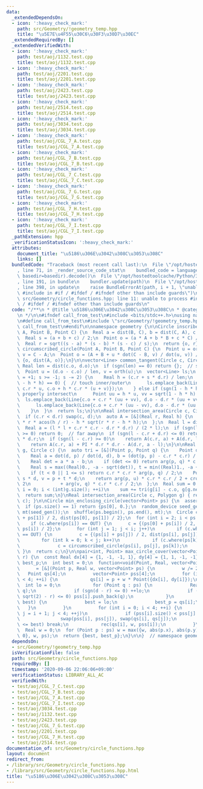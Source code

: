 ```yaml
---
data:
  _extendedDependsOn:
  - icon: ':heavy_check_mark:'
    path: src/Geometry/!geometry_temp.hpp
    title: "\u5E7E\u4F55\u30C6\u30F3\u30D7\u30EC"
  _extendedRequiredBy: []
  _extendedVerifiedWith:
  - icon: ':heavy_check_mark:'
    path: test/aoj/1132.test.cpp
    title: test/aoj/1132.test.cpp
  - icon: ':heavy_check_mark:'
    path: test/aoj/2201.test.cpp
    title: test/aoj/2201.test.cpp
  - icon: ':heavy_check_mark:'
    path: test/aoj/2423.test.cpp
    title: test/aoj/2423.test.cpp
  - icon: ':heavy_check_mark:'
    path: test/aoj/2514.test.cpp
    title: test/aoj/2514.test.cpp
  - icon: ':heavy_check_mark:'
    path: test/aoj/3034.test.cpp
    title: test/aoj/3034.test.cpp
  - icon: ':heavy_check_mark:'
    path: test/aoj/CGL_7_A.test.cpp
    title: test/aoj/CGL_7_A.test.cpp
  - icon: ':heavy_check_mark:'
    path: test/aoj/CGL_7_B.test.cpp
    title: test/aoj/CGL_7_B.test.cpp
  - icon: ':heavy_check_mark:'
    path: test/aoj/CGL_7_C.test.cpp
    title: test/aoj/CGL_7_C.test.cpp
  - icon: ':heavy_check_mark:'
    path: test/aoj/CGL_7_G.test.cpp
    title: test/aoj/CGL_7_G.test.cpp
  - icon: ':heavy_check_mark:'
    path: test/aoj/CGL_7_H.test.cpp
    title: test/aoj/CGL_7_H.test.cpp
  - icon: ':heavy_check_mark:'
    path: test/aoj/CGL_7_I.test.cpp
    title: test/aoj/CGL_7_I.test.cpp
  _pathExtension: hpp
  _verificationStatusIcon: ':heavy_check_mark:'
  attributes:
    document_title: "\u5186\u306E\u3042\u308C\u3053\u308C"
    links: []
  bundledCode: "Traceback (most recent call last):\n  File \"/opt/hostedtoolcache/Python/3.9.0/x64/lib/python3.9/site-packages/onlinejudge_verify/documentation/build.py\"\
    , line 71, in _render_source_code_stat\n    bundled_code = language.bundle(stat.path,\
    \ basedir=basedir).decode()\n  File \"/opt/hostedtoolcache/Python/3.9.0/x64/lib/python3.9/site-packages/onlinejudge_verify/languages/cplusplus.py\"\
    , line 191, in bundle\n    bundler.update(path)\n  File \"/opt/hostedtoolcache/Python/3.9.0/x64/lib/python3.9/site-packages/onlinejudge_verify/languages/cplusplus_bundle.py\"\
    , line 398, in update\n    raise BundleErrorAt(path, i + 1, \"unable to process\
    \ #include in #if / #ifdef / #ifndef other than include guards\")\nonlinejudge_verify.languages.cplusplus_bundle.BundleErrorAt:\
    \ src/Geometry/circle_functions.hpp: line 11: unable to process #include in #if\
    \ / #ifdef / #ifndef other than include guards\n"
  code: "/**\n * @title \u5186\u306E\u3042\u308C\u3053\u308C\n * @category \u5E7E\u4F55\
    \n */\n\n#ifndef call_from_test\n#include <bits/stdc++.h>\nusing namespace std;\n\
    \n#define call_from_test\n#include \"src/Geometry/!geometry_temp.hpp\"\n#undef\
    \ call_from_test\n#endif\n\nnamespace geometry {\n\nCircle inscribed_circle(Point\
    \ A, Point B, Point C) {\n  Real a = dist(B, C), b = dist(C, A), c = dist(A, B);\n\
    \  Real s = (a + b + c) / 2;\n  Point o = (a * A + b * B + c * C) / (a + b + c);\n\
    \  Real r = sqrt((s - a) * (s - b) * (s - c) / s);\n  return {o, r};\n}\n\nCircle\
    \ circumscribed_circle(Point A, Point B, Point C) {\n  Point u = orth(B - A),\
    \ v = C - A;\n  Point o = (A + B + u * dot(C - B, v) / dot(u, v)) / 2;\n  return\
    \ {o, dist(A, o)};\n}\n\nvector<Line> common_tangent(Circle c, Circle d) {\n \
    \ Real len = dist(c.o, d.o);\n  if (sgn(len) == 0) return {};  // same origin\n\
    \  Point u = (d.o - c.o) / len, v = orth(u);\n  vector<Line> ls;\n  for (int s\
    \ = +1; s >= -1; s -= 2) {\n    Real h = (c.r + s * d.r) / len;\n    if (sgn(1\
    \ - h * h) == 0) {  // touch inner/outer\n      ls.emplace_back(Line{c.o + h *\
    \ c.r * u, c.o + h * c.r * (u + v)});\n    } else if (sgn(1 - h * h) > 0) {  //\
    \ properly intersect\n      Point uu = h * u, vv = sqrt(1 - h * h) * v;\n    \
    \  ls.emplace_back(Line{c.o + c.r * (uu + vv), d.o - d.r * (uu + vv) * s});\n\
    \      ls.emplace_back(Line{c.o + c.r * (uu - vv), d.o - d.r * (uu - vv) * s});\n\
    \    }\n  }\n  return ls;\n}\n\nReal intersection_area(Circle c, Circle d) {\n\
    \  if (c.r < d.r) swap(c, d);\n  auto A = [&](Real r, Real h) {\n    return r\
    \ * r * acos(h / r) - h * sqrt(r * r - h * h);\n  };\n  Real l = dist(c.o, d.o);\n\
    \  Real a = (l * l + c.r * c.r - d.r * d.r) / (2 * l);\n  if (sgn(l - c.r - d.r)\
    \ >= 0) return 0;  // far away\n  if (sgn(l - c.r + d.r) <= 0) return PI * d.r\
    \ * d.r;\n  if (sgn(l - c.r) >= 0)\n    return A(c.r, a) + A(d.r, l - a);\n  else\n\
    \    return A(c.r, a) + PI * d.r * d.r - A(d.r, a - l);\n}\n\nReal intersection_area(Polygon\
    \ g, Circle c) {\n  auto tri = [&](Point p, Point q) {\n    Point d = q - p;\n\
    \    Real a = dot(d, p) / dot(d, d), b = (dot(p, p) - c.r * c.r) / dot(d, d);\n\
    \    Real det = a * a - b;\n    if (det <= 0) return arg(p, q) * c.r * c.r / 2;\n\
    \    Real s = max((Real)0., -a - sqrt(det)), t = min((Real)1., -a + sqrt(det));\n\
    \    if (t < 0 || 1 <= s) return c.r * c.r * arg(p, q) / 2;\n    Point u = p +\
    \ s * d, v = p + t * d;\n    return arg(p, u) * c.r * c.r / 2 + cross(u, v) /\
    \ 2\n           + arg(v, q) * c.r * c.r / 2;\n  };\n  Real sum = 0.0;\n  for (int\
    \ i = 0; i < (int)g.size(); ++i)\n    sum += tri(g[i] - c.o, g[g.next(i)] - c.o);\n\
    \  return sum;\n}\nReal intersection_area(Circle c, Polygon g) { return intersection_area(g,\
    \ c); }\n\nCircle min_enclosing_circle(vector<Point> ps) {\n  assert(ps.size());\n\
    \  if (ps.size() == 1) return {ps[0], 0.};\n  random_device seed_gen;\n  mt19937\
    \ mt(seed_gen());\n  shuffle(ps.begin(), ps.end(), mt);\n  Circle c = {(ps[0]\
    \ + ps[1]) / 2, dist(ps[0], ps[1]) / 2};\n  for (int i = 2; i < ps.size(); i++)\n\
    \    if (c.where(ps[i]) == OUT) {\n      c = {(ps[0] + ps[i]) / 2, dist(ps[0],\
    \ ps[i]) / 2};\n      for (int j = 1; j < i; j++)\n        if (c.where(ps[j])\
    \ == OUT) {\n          c = {(ps[i] + ps[j]) / 2, dist(ps[i], ps[j]) / 2};\n  \
    \        for (int k = 0; k < j; k++)\n            if (c.where(ps[k]) == OUT)\n\
    \              c = circumscribed_circle(ps[i], ps[j], ps[k]);\n        }\n   \
    \ }\n  return c;\n}\n\npair<int, Point> max_circle_cover(vector<Point> ps, Real\
    \ r) {\n  const Real dx[4] = {1, -1, -1, 1}, dy[4] = {1, 1, -1, -1};\n  Point\
    \ best_p;\n  int best = 0;\n  function<void(Point, Real, vector<Point>)> rec\n\
    \      = [&](Point p, Real w, vector<Point> ps) {\n          w /= 2;\n       \
    \   Point qs[4];\n          vector<Point> pss[4];\n          for (int i = 0; i\
    \ < 4; ++i) {\n            qs[i] = p + w * Point({dx[i], dy[i]});\n          \
    \  int lo = 0;\n            for (Point q : ps) {\n              Real d = dist(qs[i],\
    \ q);\n              if (sgn(d - r) <= 0) ++lo;\n              if (sgn(d - w *\
    \ sqrt(2) - r) <= 0) pss[i].push_back(q);\n            }\n            if (lo >\
    \ best) {\n              best = lo;\n              best_p = qs[i];\n         \
    \   }\n          }\n          for (int i = 0; i < 4; ++i) {\n            for (int\
    \ j = i + 1; j < 4; ++j)\n              if (pss[i].size() < pss[j].size())\n \
    \               swap(pss[i], pss[j]), swap(qs[i], qs[j]);\n            if (pss[i].size()\
    \ <= best) break;\n            rec(qs[i], w, pss[i]);\n          }\n        };\n\
    \  Real w = 0;\n  for (Point p : ps) w = max({w, abs(p.x), abs(p.y)});\n  rec({0,\
    \ 0}, w, ps);\n  return {best, best_p};\n}\n\n}  // namespace geometry\n"
  dependsOn:
  - src/Geometry/!geometry_temp.hpp
  isVerificationFile: false
  path: src/Geometry/circle_functions.hpp
  requiredBy: []
  timestamp: '2020-09-06 22:06:06+09:00'
  verificationStatus: LIBRARY_ALL_AC
  verifiedWith:
  - test/aoj/CGL_7_C.test.cpp
  - test/aoj/CGL_7_B.test.cpp
  - test/aoj/CGL_7_A.test.cpp
  - test/aoj/CGL_7_I.test.cpp
  - test/aoj/3034.test.cpp
  - test/aoj/1132.test.cpp
  - test/aoj/2423.test.cpp
  - test/aoj/CGL_7_G.test.cpp
  - test/aoj/2201.test.cpp
  - test/aoj/CGL_7_H.test.cpp
  - test/aoj/2514.test.cpp
documentation_of: src/Geometry/circle_functions.hpp
layout: document
redirect_from:
- /library/src/Geometry/circle_functions.hpp
- /library/src/Geometry/circle_functions.hpp.html
title: "\u5186\u306E\u3042\u308C\u3053\u308C"
---
```

